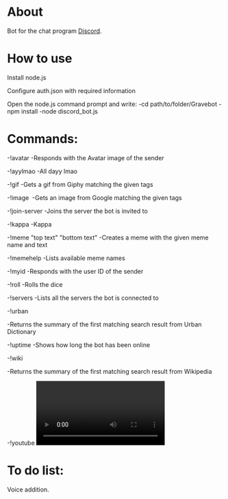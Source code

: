 # About
Bot for the chat program [Discord](https://discordapp.com/).

# How to use
Install node.js

Configure auth.json with required information

Open the node.js command prompt and write:
-cd path/to/folder/Gravebot
-npm install
-node discord_bot.js

# Commands:
-!avatar
-Responds with the Avatar image of the sender

-!ayylmao
-All dayy lmao

-!gif <gif tags>
-Gets a gif from Giphy matching the given tags

-!image <image tags>
-Gets an image from Google matching the given tags

-!join-server <invite>
-Joins the server the bot is invited to

-!kappa
-Kappa

-!meme <meme name> "top text" "bottom text"
-Creates a meme with the given meme name and text

-!memehelp
-Lists available meme names

-!myid
-Responds with the user ID of the sender

-!roll
-Rolls the dice

-!servers
-Lists all the servers the bot is connected to

-!urban <search terms>
-Returns the summary of the first matching search result from Urban Dictionary

-!uptime
-Shows how long the bot has been online

-!wiki <search terms>
-Returns the summary of the first matching search result from Wikipedia

-!youtube <video tags>
-Gets a video from Youtube matching the given tags

# To do list:
Voice addition.

